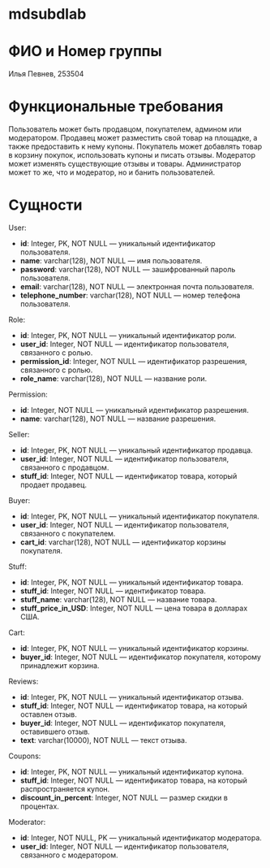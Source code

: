 # mdsubdlab
# ФИО и Номер группы
Илья Певнев, 253504
# Функциональные требования
Пользователь может быть продавцом, покупателем, админом или модератором.
Продавец может разместить свой товар на площадке, а также предоставить к нему купоны.
Покупатель может добавлять товар в корзину покупок, использовать купоны и писать отзывы.
Модератор может изменять существующие отзывы и товары.
Администратор может то же, что и модератор, но и банить пользователей.
# Сущности
User:
- **id**: Integer, PK, NOT NULL — уникальный идентификатор пользователя.
- **name**: varchar(128), NOT NULL — имя пользователя.
- **password**: varchar(128), NOT NULL — зашифрованный пароль пользователя.
- **email**: varchar(128), NOT NULL — электронная почта пользователя.
- **telephone_number**: varchar(128), NOT NULL — номер телефона пользователя.

Role:
- **id**: Integer, PK, NOT NULL — уникальный идентификатор роли.
- **user_id**: Integer, NOT NULL — идентификатор пользователя, связанного с ролью.
- **permission_id**: Integer, NOT NULL — идентификатор разрешения, связанного с ролью.
- **role_name**: varchar(128), NOT NULL — название роли.

Permission:
- **id**: Integer, NOT NULL — уникальный идентификатор разрешения.
- **name**: varchar(128), NOT NULL — название разрешения.

Seller:
- **id**: Integer, PK, NOT NULL — уникальный идентификатор продавца.
- **user_id**: Integer, NOT NULL — идентификатор пользователя, связанного с продавцом.
- **stuff_id**: Integer, NOT NULL — идентификатор товара, который продает продавец.

Buyer:
- **id**: Integer, PK, NOT NULL — уникальный идентификатор покупателя.
- **user_id**: Integer, NOT NULL — идентификатор пользователя, связанного с покупателем.
- **cart_id**: varchar(128), NOT NULL — идентификатор корзины покупателя.

Stuff:
- **id**: Integer, PK, NOT NULL — уникальный идентификатор товара.
- **stuff_id**: Integer, NOT NULL — идентификатор товара.
- **stuff_name**: varchar(128), NOT NULL — название товара.
- **stuff_price_in_USD**: Integer, NOT NULL — цена товара в долларах США.

Cart:
- **id**: Integer, PK, NOT NULL — уникальный идентификатор корзины.
- **buyer_id**: Integer, NOT NULL — идентификатор покупателя, которому принадлежит корзина.

Reviews:
- **id**: Integer, PK, NOT NULL — уникальный идентификатор отзыва.
- **stuff_id**: Integer, NOT NULL — идентификатор товара, на который оставлен отзыв.
- **buyer_id**: Integer, NOT NULL — идентификатор покупателя, оставившего отзыв.
- **text**: varchar(10000), NOT NULL — текст отзыва.

Coupons:
- **id**: Integer, PK, NOT NULL — уникальный идентификатор купона.
- **stuff_id**: Integer, NOT NULL — идентификатор товара, на который распространяется купон.
- **discount_in_percent**: Integer, NOT NULL — размер скидки в процентах.

Moderator:
- **id**: Integer, NOT NULL, PK — уникальный идентификатор модератора.
- **user_id**: Integer, NOT NULL — идентификатор пользователя, связанного с модератором.

